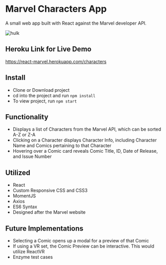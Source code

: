 # Marvel Characters App

A small web app built with React against the Marvel developer API.

![hulk](http://img1.wikia.nocookie.net/__cb20080907233307/marveldatabase/images/e/e9/Incredible_Hulk_Vol_1_272.jpg)

## Heroku Link for Live Demo

https://react-marvel.herokuapp.com/characters

## Install
* Clone or Download project
* cd into the project and run  `npm install`
* To view project, run  `npm start`

## Functionality
* Displays a list of Characters from the Marvel API, which can be sorted A-Z or Z-A
* Clicking on a Character displays Character Info, including Character Name and Comics pertaining to that Character
* Hovering over a Comic card reveals Comic Title, ID, Date of Release, and Issue Number

## Utilized
* React
* Custom Responsive CSS and CSS3
* MomentJS
* Axios
* ES6 Syntax
* Designed after the Marvel website

## Future Implementations
* Selecting a Comic opens up a modal for a preview of that Comic
* If using a VR set, the Comic Preview can be interactive. This would utilize ReactVR
* Enzyme test cases
